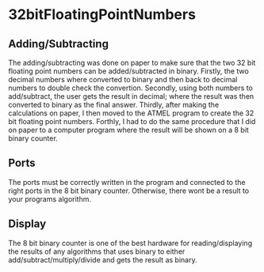 # 32bitFloatingPointNumbers

## Adding/Subtracting

The adding/subtracting was done on paper to make sure that the two 32 bit floating point numbers can be added/subtracted in binary. Firstly, the two decimal numbers where converted to binary and then back to decimal numbers to double check the convertion. Secondly, using both numbers to add/subtract, the user gets the result in decimal; where the result was then converted to binary as the final answer. Thirdly, after making the calculations on paper, I then moved to the ATMEL program to create the 32 bit floating point numbers. Forthly, I had to do the same procedure that I did on paper to a computer program where the result will be shown on a 8 bit binary counter.

## Ports

The ports must be correctly written in the program and connected to the right ports in the 8 bit binary counter. Otherwise, there wont be a result to your programs algorithm.

## Display

The 8 bit binary counter is one of the best hardware for reading/displaying the results of any algorithms that uses binary to either
add/subtract/multiply/divide and gets the result as binary.

